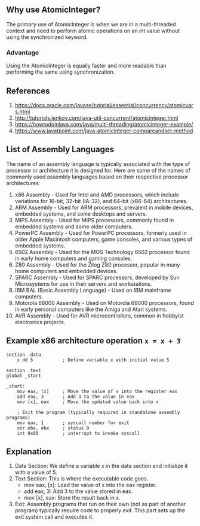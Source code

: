 ## Why use AtomicInteger?

The primary use of AtomicInteger is when we are in a multi-threaded context and need to perform atomic operations on an int value without using the synchronized keyword.

### Advantage

Using the AtomicInteger is equally faster and more readable than performing the same using synchronization.


## References

1. https://docs.oracle.com/javase/tutorial/essential/concurrency/atomicvars.html
1. http://tutorials.jenkov.com/java-util-concurrent/atomicinteger.html
1. https://howtodoinjava.com/java/multi-threading/atomicinteger-example/
1. https://www.javatpoint.com/java-atomicinteger-compareandset-method

## List of Assembly Languages

The name of an assembly language is typically associated with the type of processor or architecture it is designed for. Here are some of the names of commonly used assembly languages based on their respective processor architectures:

1. x86 Assembly - Used for Intel and AMD processors, which include variations for 16-bit, 32-bit (IA-32), and 64-bit (x86-64) architectures.
1. ARM Assembly - Used for ARM processors, prevalent in mobile devices, embedded systems, and some desktops and servers.
1. MIPS Assembly - Used for MIPS processors, commonly found in embedded systems and some older computers.
1. PowerPC Assembly - Used for PowerPC processors, formerly used in older Apple Macintosh computers, game consoles, and various types of embedded systems.
1. 6502 Assembly - Used for the MOS Technology 6502 processor found in early home computers and gaming consoles.
1. Z80 Assembly - Used for the Zilog Z80 processor, popular in many home computers and embedded devices.
1. SPARC Assembly - Used for SPARC processors, developed by Sun Microsystems for use in their servers and workstations.
1. IBM BAL (Basic Assembly Language) - Used on IBM mainframe computers.
1. Motorola 68000 Assembly - Used on Motorola 68000 processors, found in early personal computers like the Amiga and Atari systems.
1. AVR Assembly - Used for AVR microcontrollers, common in hobbyist electronics projects.

## Example x86 architecture operation `x = x + 3` 

```
section .data
    x dd 5           ; Define variable x with initial value 5

section .text
global _start

_start:
    mov eax, [x]     ; Move the value of x into the register eax
    add eax, 3       ; Add 3 to the value in eax
    mov [x], eax     ; Move the updated value back into x

    ; Exit the program (typically required in standalone assembly programs)
    mov eax, 1       ; syscall number for exit
    xor ebx, ebx     ; status 0
    int 0x80         ; interrupt to invoke syscall

```

## Explanation
1. Data Section: We define a variable x in the data section and initialize it with a value of 5.
2. Text Section: This is where the executable code goes.
   - mov eax, [x]: Load the value of x into the eax register.
   - add eax, 3: Add 3 to the value stored in eax.
   - mov [x], eax: Store the result back in x.
3. Exit: Assembly programs that run on their own (not as part of another program) typically require code to properly exit. This part sets up the exit system call and executes it.
